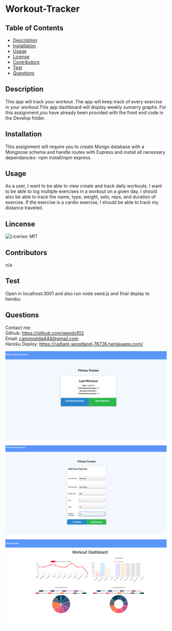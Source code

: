# Workout-Tracker
  ## Table of Contents
  * [Description](#description)
  * [Installation](#installation)
  * [Usage](#usage)
  * [License](#license)
  * [Contributors](#contributors)
  * [Test](#test)
  * [Questions](#questions)
  
  ## Description
  This app will track your workout .The app will keep track of every exercise in your workout.This app dashboard will display weekly sumarry graphs. For this assignment,you have already been provided with the front end code in the Develop folder.       


  ## Installation
  This assignment will require you to create Mongo database with a Mongoose schema and handle routes with Express and install all necessary dependancies- npm install/npm express.    

  ## Usage
  As a user, I want to be able to view create and track daily workouts. I want to be able to log multiple exercises in a workout on a given day. I should also be able to track the name, type, weight, sets, reps, and duration of exercise. If the exercise is a cardio exercise, I should be able to track my distance traveled.    

  ## Lincense
  ![License: MIT](https://img.shields.io/badge/License-MIT-yellow.svg)

  ## Contributors
  n/a

  ## Test
   Open in localhost:3001 and also run node seed.js and final deplay to heroku.        
  
  ## Questions

  Contact me:   
  Github: https://github.com/wendyf02       
  Email: cammomila444@gmail.com          
  Heroku Deploy: https://radiant-woodland-76726.herokuapp.com/   

  ![GitHub](public/images/workout1.png)  

  ![GitHub](public/images/workout2.png)   

  ![GitHub](public/images/workout3.png)  